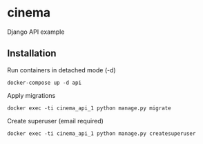 # cinema
Django API example

## Installation
Run containers in detached mode (-d)
```
docker-compose up -d api
```

Apply migrations
```
docker exec -ti cinema_api_1 python manage.py migrate
```

Create superuser (email required)
```
docker exec -ti cinema_api_1 python manage.py createsuperuser
```